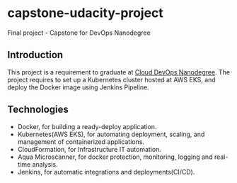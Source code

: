 # capstone-udacity-project

Final project - Capstone for DevOps Nanodegree

## Introduction

This project is a requirement to graduate at [Cloud DevOps Nanodegree](https://www.udacity.com/course/cloud-dev-ops-nanodegree--nd9991). The project requires to set up a Kubernetes cluster hosted at AWS EKS, and deploy the Docker image using Jenkins Pipeline.

## Technologies

- Docker, for building a ready-deploy application.
- Kubernetes(AWS EKS), for automating deployment, scaling, and management of containerized applications.
- CloudFormation, for Infrastructure IT automation.
- Aqua Microscanner, for docker protection, monitoring, logging and real-time analysis.
- Jenkins, for automatic integrations and deployments(CI/CD).
